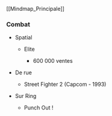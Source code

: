 ﻿[[Mindmap_Principale]]

### Combat

- Spatial

	- Elite

		- 600 000 ventes

- De rue

	- Street Fighter 2 (Capcom - 1993)

- Sur Ring

	- Punch Out !



